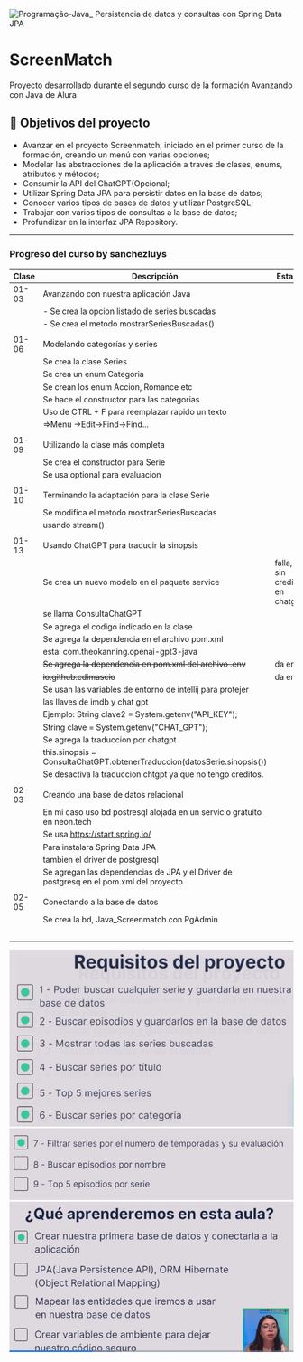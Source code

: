 ![Programação-Java_ Persistencia de datos y consultas con Spring Data JPA](https://github.com/genesysR-dev/2066-java-persitencia-de-datos-y-consultas-con-Spring-JPA/assets/91544872/e0e3a9f8-afc7-4e7b-be83-469351ef2d70)

# ScreenMatch

Proyecto desarrollado durante el segundo curso de la formación Avanzando con Java de Alura

## 🔨 Objetivos del proyecto

* Avanzar en el proyecto Screenmatch, iniciado en el primer curso de la formación, creando un menú con varias opciones;
* Modelar las abstracciones de la aplicación a través de clases, enums, atributos y métodos;
* Consumir la API del ChatGPT(Opcional;
* Utilizar Spring Data JPA para persistir datos en la base de datos;
* Conocer varios tipos de bases de datos y utilizar PostgreSQL;
* Trabajar con varios tipos de consultas a la base de datos;
* Profundizar en la interfaz JPA Repository.

----------------------------------------------------------------

### Progreso del curso by sanchezluys

| Clase | Descripción                                                                            | Estado                         |
|-------|----------------------------------------------------------------------------------------|--------------------------------|
| 01-03 | Avanzando con nuestra aplicación Java                                                  |                                |
|       | - Se crea la opcion listado de series buscadas                                         |                                |
|       | - Se crea el metodo mostrarSeriesBuscadas()                                            |                                |
|       |                                                                                        |                                |
| 01-06 | Modelando categorías y series                                                          |                                |
|       | Se crea la clase Series                                                                |                                |
|       | Se crea un enum Categoria                                                              |                                |
|       | Se crean los enum Accion, Romance etc                                                  |                                |
|       | Se hace el constructor para las categorias                                             |                                |
|       | Uso de CTRL + F para reemplazar rapido un texto                                        |                                |
|       | =>Menu ->Edit->Find->Find...                                                           |                                |
|       |                                                                                        |                                |
| 01-09 | Utilizando la clase más completa                                                       |                                |
|       | Se crea el constructor para Serie                                                      |                                |
|       | Se usa optional para evaluacion                                                        |                                |
|       |                                                                                        |                                |
| 01-10 | Terminando la adaptación para la clase Serie                                           |                                |
|       | Se modifica el metodo mostrarSeriesBuscadas                                            |                                |
|       | usando stream()                                                                        |                                |
|       |                                                                                        |                                |
| 01-13 | Usando ChatGPT para traducir la sinopsis                                               |                                |
|       | Se crea un nuevo modelo en el paquete service                                          | falla, sin creditos en chatgpt |
|       | se llama ConsultaChatGPT                                                               |                                |
|       | Se agrega el codigo indicado en la clase                                               |                                |
|       | Se agrega la dependencia en el archivo pom.xml                                         |                                |
|       | esta: com.theokanning.openai-gpt3-java                                                 |                                |
|       | ~~Se agrega la dependencia en pom.xml del archivo .env~~                               | da error                       |
|       | ~~io.github.cdimascio~~                                                                | da error                       |
|       | Se usan las variables de entorno de intellij para protejer                             |                                |
|       | las llaves de imdb y chat gpt                                                          |                                |
|       | Ejemplo:  String clave2 = System.getenv("API_KEY");                                    |                                |
|       | String clave = System.getenv("CHAT_GPT");                                              |                                |
|       | Se agrega la traduccion por chatgpt                                                    |                                |
|       | this.sinopsis = ConsultaChatGPT.obtenerTraduccion(datosSerie.sinopsis())               |                                |
|       | Se  desactiva la traduccion chtgpt ya que no tengo creditos.                           |                                |
|       |                                                                                        |                                |
| 02-03 | Creando una base de datos relacional                                                   |                                |
|       | En mi caso uso bd postresql alojada en un servicio gratuito en neon.tech               |                                |
|       | Se usa https://start.spring.io/                                                        |                                |
|       | Para instalara Spring Data JPA                                                         |                                |
|       | tambien el driver de postgresql                                                        |                                |
|       | Se agregan las dependencias de JPA y el Driver de postgresq en el pom.xml del proyecto |                                |
|       |                                                                                        |                                |
| 02-05 | Conectando a la base de datos                                                          |                                |
|       | Se crea la bd, Java_Screenmatch con PgAdmin                                            |                                |
|       |                                                                                        |                                |
|       |                                                                                        |                                |
|       |                                                                                        |                                |
|       |                                                                                        |                                |
|       |                                                                                        |                                |

![img.png](img.png)
![img_1.png](img_1.png)
![img_2.png](img_2.png)